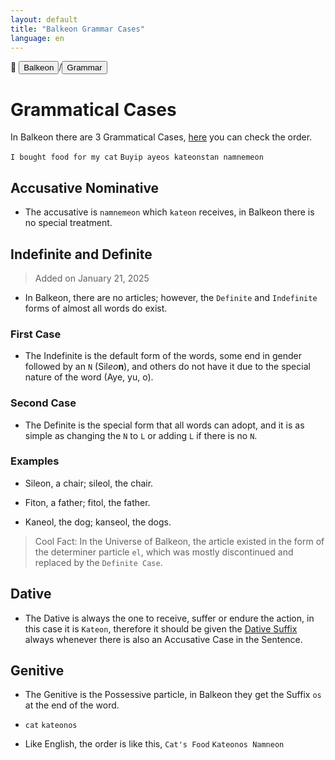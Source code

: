 ```yaml
---
layout: default
title: "Balkeon Grammar Cases"
language: en
---
```


📂 <button class="button-16" role="button" onclick="location.href='../../index'">Balkeon</button>/<button class="button-16" role= "button" onclick="location.href='../index'">Grammar</button>

# Grammatical Cases

In Balkeon there are 3 Grammatical Cases, [here](../sentences) you can check the order.

`I bought food for my cat`
`Buyip ayeos kateonstan namnemeon`

## Accusative Nominative

- The accusative is `namnemeon` which `kateon` receives, in Balkeon there is no special treatment. 

## Indefinite and Definite

> Added on January 21, 2025
- In Balkeon, there are no articles; however, the `Definite` and `Indefinite` forms of almost all words do exist.

### First Case

- The Indefinite is the default form of the words, some end in gender followed by an `N` (Sil*eo***n**), and others do not have it due to the special nature of the word (Aye, yu, o).

### Second Case

- The Definite is the special form that all words can adopt, and it is as simple as changing the `N` to `L` or adding `L` if there is no `N`.

### Examples

- Sileon, a chair; sileol, the chair.

- Fiton, a father; fitol, the father.

- Kaneol, the dog; kanseol, the dogs.

> Cool Fact: In the Universe of Balkeon, the article existed in the form of the determiner particle `el`, which was mostly discontinued and replaced by the `Definite Case`.

## Dative

- The Dative is always the one to receive, suffer or endure the action, in this case it is `Kateon`, therefore it should be given the [Dative Suffix](../words/#dative-suffix) always whenever there is also an Accusative Case in the Sentence.

## Genitive

- The Genitive is the Possessive particle, in Balkeon they get the Suffix `os` at the end of the word.

- `cat` `kateonos`

- Like English, the order is like this, `Cat's Food` `Kateonos Namneon`
